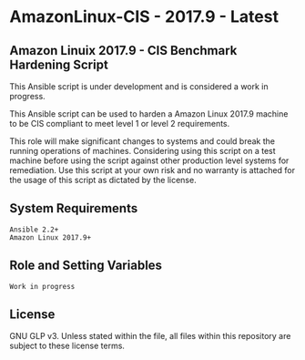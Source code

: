 # AmazonLinux-CIS - 2017.9 - Latest

## Amazon Linuix 2017.9 - CIS Benchmark Hardening Script

This Ansible script is under development and is considered a work in progress.

This Ansible script can be used to harden a Amazon Linux 2017.9 machine to be CIS compliant to meet level 1 or level 2 requirements.

This role will make significant changes to systems and could break the running operations of machines. Considering using this script on a test machine before using the script against other production level systems for remediation. Use this script at your own risk and no warranty is attached for the usage of this script as dictated by the license.

## System Requirements
```
Ansible 2.2+
Amazon Linux 2017.9+
```
## Role and Setting Variables
```
Work in progress
```
## License
GNU GLP v3. Unless stated within the file, all files within this repository are subject to these license terms.
